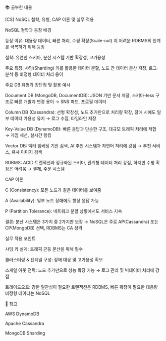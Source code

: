 📚 공부한 내용

[CS] NoSQL 철학, 유형, CAP 이론 및 실무 적용

NoSQL 철학과 등장 배경

등장 이유: 대용량 데이터, 빠른 처리, 수평 확장(Scale-out) 이 어려운 RDBMS의 한계를 극복하기 위해 등장

철학: 유연한 스키마, 분산 시스템 기반 확장성, 고가용성

주요 특징: 샤딩(Sharding) 키를 활용한 데이터 분할, 노드 간 데이터 분산 저장, 로그·분석 등 비정형 데이터 처리 용이

주요 DB 유형과 장단점 및 활용 예시

Document DB (MongoDB, DocumentDB): JSON 기반 문서 저장, 스키마-less 구조로 빠른 개발과 변경 용이 → SNS 피드, 프로필 데이터

Column DB (Cassandra): 선형 확장성, 노드 추가만으로 처리량 확장, 장애 시에도 일부 데이터 가용성 유지 → 로그 수집, 타임라인 저장

Key-Value DB (DynamoDB): 빠른 응답과 단순한 구조, 대규모 트래픽 처리에 적합 → 게임 세션, 실시간 랭킹

Vector DB: 벡터 임베딩 기반 검색, AI 추천 시스템과 자연어 처리에 강점 → 추천 서비스, 유사 이미지 검색

RDBMS: ACID 트랜잭션과 정규화된 스키마, 관계형 데이터 처리 강점, 하지만 수평 확장은 어려움 → 결제, 주문 시스템

CAP 이론

C (Consistency): 모든 노드가 같은 데이터를 보여줌

A (Availability): 일부 노드 장애에도 항상 응답 가능

P (Partition Tolerance): 네트워크 분할 상황에서도 서비스 지속

결론: 분산 시스템은 3가지 중 2가지만 보장 → NoSQL은 주로 AP(Cassandra) 또는 CP(MongoDB) 선택, RDBMS는 CA 성격

실무 적용 포인트

샤딩 키 설계: 트래픽 균등 분산을 위해 필수

클러스터링 & 센티널 구성: 장애 대응 및 고가용성 확보

스케일 아웃 전략: 노드 추가만으로 성능 확장 가능 → 로그 관리 및 빅데이터 처리에 강점

트레이드오프: 강한 일관성이 필요한 트랜잭션은 RDBMS, 빠른 확장이 필요한 대용량 비정형 데이터는 NoSQL

🔗 참고

AWS DynamoDB

Apache Cassandra

MongoDB Sharding
